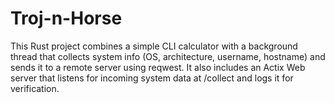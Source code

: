 # Troj-n-Horse
This Rust project combines a simple CLI calculator with a background thread that collects system info (OS, architecture, username, hostname) and sends it to a remote server using reqwest. It also includes an Actix Web server that listens for incoming system data at /collect and logs it for verification.
